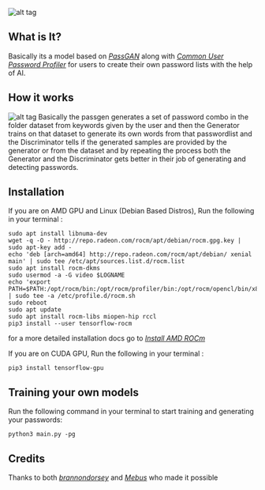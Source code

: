![alt tag](https://o.remove.bg/downloads/372615ce-904d-4fa6-910c-29ad9b06c0f4/image-removebg-preview.png)

## What is It?
Basically its a model based on [_PassGAN_](https://github.com/brannondorsey/PassGAN) along with [_Common User Password Profiler_](https://github.com/Mebus/cupp) for users to create their own password lists with the help of AI.

## How it works
![alt tag](https://miro.medium.com/max/1400/1*5rMmuXmAquGTT-odw-bOpw.jpeg)
Basically the passgen generates a set of password combo in the folder dataset from keywords given by the user and then the Generator trains on that dataset to generate its own words from that passwordlist and the Discriminator tells if the generated samples are provided by the generator or from the dataset and by repeating the process both the Generator and the Discriminator gets better in their job of generating and detecting passwords.

## Installation
If you are on AMD GPU and Linux (Debian Based Distros),
Run the following in your terminal :

```
sudo apt install libnuma-dev
wget -q -O - http://repo.radeon.com/rocm/apt/debian/rocm.gpg.key | sudo apt-key add -
echo 'deb [arch=amd64] http://repo.radeon.com/rocm/apt/debian/ xenial main' | sudo tee /etc/apt/sources.list.d/rocm.list
sudo apt install rocm-dkms
sudo usermod -a -G video $LOGNAME
echo 'export PATH=$PATH:/opt/rocm/bin:/opt/rocm/profiler/bin:/opt/rocm/opencl/bin/x86_64' | sudo tee -a /etc/profile.d/rocm.sh
sudo reboot
sudo apt update
sudo apt install rocm-libs miopen-hip rccl
pip3 install --user tensorflow-rocm
```
for a more detailed installation docs go to [_Install AMD ROCm_](https://rocmdocs.amd.com/en/latest/Installation_Guide/Installation-Guide.html)

If you are on CUDA GPU,
Run the following in your terminal :
```
pip3 install tensorflow-gpu
```
## Training your own models
Run the following command in your terminal to start training and generating your passwords:
```
python3 main.py -pg
```

## Credits 
Thanks to both [_brannondorsey_](https://github.com/brannondorsey) and [_Mebus_](https://github.com/Mebus) who made it possible
